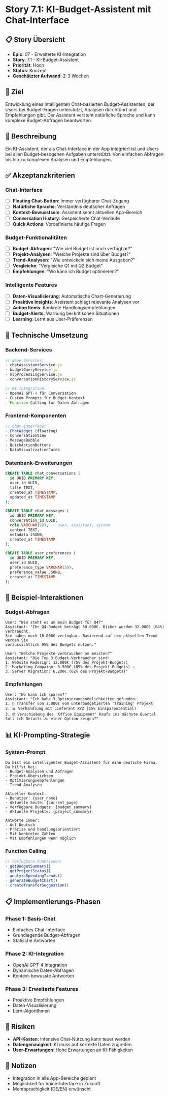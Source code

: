 # Story 7.1: KI-Budget-Assistent mit Chat-Interface

## 📋 **Story Übersicht**
- **Epic**: 07 - Erweiterte KI-Integration
- **Story**: 7.1 - KI-Budget-Assistent
- **Priorität**: Hoch
- **Status**: Konzept
- **Geschätzter Aufwand**: 2-3 Wochen

## 🎯 **Ziel**
Entwicklung eines intelligenten Chat-basierten Budget-Assistenten, der Users bei Budget-Fragen unterstützt, Analysen durchführt und Empfehlungen gibt. Der Assistent versteht natürliche Sprache und kann komplexe Budget-Abfragen beantworten.

## 📝 **Beschreibung**
Ein KI-Assistent, der als Chat-Interface in der App integriert ist und Users bei allen Budget-bezogenen Aufgaben unterstützt. Von einfachen Abfragen bis hin zu komplexen Analysen und Empfehlungen.

## ✅ **Akzeptanzkriterien**

### **Chat-Interface**
- [ ] **Floating Chat-Button**: Immer verfügbarer Chat-Zugang
- [ ] **Natürliche Sprache**: Verständnis deutscher Anfragen
- [ ] **Kontext-Bewusstsein**: Assistent kennt aktuellen App-Bereich
- [ ] **Conversation History**: Gespeicherte Chat-Verläufe
- [ ] **Quick Actions**: Vordefinierte häufige Fragen

### **Budget-Funktionalitäten**
- [ ] **Budget-Abfragen**: "Wie viel Budget ist noch verfügbar?"
- [ ] **Projekt-Analysen**: "Welche Projekte sind über Budget?"
- [ ] **Trend-Analysen**: "Wie entwickeln sich meine Ausgaben?"
- [ ] **Vergleiche**: "Vergleiche Q1 mit Q2 Budget"
- [ ] **Empfehlungen**: "Wo kann ich Budget optimieren?"

### **Intelligente Features**
- [ ] **Daten-Visualisierung**: Automatische Chart-Generierung
- [ ] **Proaktive Insights**: Assistent schlägt relevante Analysen vor
- [ ] **Action Items**: Konkrete Handlungsempfehlungen
- [ ] **Budget-Alerts**: Warnung bei kritischen Situationen
- [ ] **Learning**: Lernt aus User-Präferenzen

## 🔧 **Technische Umsetzung**

### **Backend-Services**
```javascript
// Neue Services:
- chatAssistantService.js
- budgetQueryService.js
- nlpProcessingService.js
- conversationHistoryService.js

// KI-Integration:
- OpenAI GPT-4 für Conversation
- Custom Prompts für Budget-Kontext
- Function Calling für Daten-Abfragen
```

### **Frontend-Komponenten**
```typescript
// Chat-Interface:
- ChatWidget (floating)
- ConversationView
- MessageBubble
- QuickActionButtons
- DataVisualizationCards
```

### **Datenbank-Erweiterungen**
```sql
CREATE TABLE chat_conversations (
  id UUID PRIMARY KEY,
  user_id UUID,
  title TEXT,
  created_at TIMESTAMP,
  updated_at TIMESTAMP
);

CREATE TABLE chat_messages (
  id UUID PRIMARY KEY,
  conversation_id UUID,
  role VARCHAR(20), -- user, assistant, system
  content TEXT,
  metadata JSONB,
  created_at TIMESTAMP
);

CREATE TABLE user_preferences (
  id UUID PRIMARY KEY,
  user_id UUID,
  preference_type VARCHAR(50),
  preference_value JSONB,
  created_at TIMESTAMP
);
```

## 🎯 **Beispiel-Interaktionen**

### **Budget-Abfragen**
```
User: "Wie steht es um mein Budget für Q4?"
Assistant: "Ihr Q4-Budget beträgt 50.000€. Bisher wurden 32.000€ (64%) verbraucht. 
Sie haben noch 18.000€ verfügbar. Basierend auf dem aktuellen Trend werden Sie 
voraussichtlich 95% des Budgets nutzen."

User: "Welche Projekte verbrauchen am meisten?"
Assistant: "Die Top 3 Budget-Verbraucher sind:
1. Website Redesign: 12.000€ (75% des Projekt-Budgets)
2. Marketing Campaign: 8.500€ (85% des Projekt-Budgets) ⚠️
3. Server Migration: 6.200€ (62% des Projekt-Budgets)"
```

### **Empfehlungen**
```
User: "Wo kann ich sparen?"
Assistant: "Ich habe 3 Optimierungsmöglichkeiten gefunden:
1. 🔄 Transfer von 2.000€ vom unterbudgetierten 'Training' Projekt
2. 📊 Verhandlung mit Lieferant XYZ (15% Einsparpotential)
3. ⏰ Verschiebung des 'Office Equipment' Kaufs ins nächste Quartal
Soll ich Details zu einer Option zeigen?"
```

## 📊 **KI-Prompting-Strategie**

### **System-Prompt**
```
Du bist ein intelligenter Budget-Assistent für eine deutsche Firma. 
Du hilfst bei:
- Budget-Analysen und Abfragen
- Projekt-Übersichten
- Optimierungsempfehlungen
- Trend-Analysen

Aktueller Kontext:
- Benutzer: {user_name}
- Aktuelle Seite: {current_page}
- Verfügbare Budgets: {budget_summary}
- Aktuelle Projekte: {project_summary}

Antworte immer:
- Auf Deutsch
- Präzise und handlungsorientiert
- Mit konkreten Zahlen
- Mit Empfehlungen wenn möglich
```

### **Function Calling**
```javascript
// Verfügbare Funktionen:
- getBudgetSummary()
- getProjectStatus()
- analyzeSpendingTrends()
- generateBudgetChart()
- createTransferSuggestion()
```

## 📋 **Implementierungs-Phasen**

### **Phase 1: Basis-Chat**
- Einfaches Chat-Interface
- Grundlegende Budget-Abfragen
- Statische Antworten

### **Phase 2: KI-Integration**
- OpenAI GPT-4 Integration
- Dynamische Daten-Abfragen
- Kontext-bewusste Antworten

### **Phase 3: Erweiterte Features**
- Proaktive Empfehlungen
- Daten-Visualisierung
- Lern-Algorithmen

## 🚨 **Risiken**
- **API-Kosten**: Intensive Chat-Nutzung kann teuer werden
- **Datengenauigkeit**: KI muss auf korrekte Daten zugreifen
- **User-Erwartungen**: Hohe Erwartungen an KI-Fähigkeiten

## 📝 **Notizen**
- Integration in alle App-Bereiche geplant
- Möglichkeit für Voice-Interface in Zukunft
- Mehrsprachigkeit (DE/EN) erwünscht

